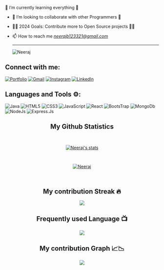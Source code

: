 🌱 I’m currently learning everything 📝
- 👯 I’m looking to collaborate with other Programmers 🎥
- 👨‍💻 2024 Goals: Contribute more to Open Source projects 👨‍💻
- 📫 How to reach me *neerajb123321@gmail.com*


  <hr><img src="https://komarev.com/ghpvc/?username=NeerajBhandari007&label=Profile%20views&color=0e75b6&style=flat" alt="Neeraj" /> </p>


## Connect with me:
[![Portfolio](https://img.shields.io/badge/Portfolio-20232A?style=for-the-badge)](https://portfolionb.netlify.app/)
[![Gmail](https://img.shields.io/badge/Gmail-D14836?style=for-the-badge&logo=gmail&logoColor=white)](neerajb123321@gmail.com)
[![Instagram](https://img.shields.io/badge/Instagram-%23E4405F.svg?style=for-the-badge&logo=Instagram&logoColor=white)](https://www.instagram.com/neerajbhandari5523/?hl=en)
[![LinkedIn](https://img.shields.io/badge/linkedin-%230077B5.svg?style=for-the-badge&logo=linkedin&logoColor=white)](https://www.linkedin.com/in/neeraj-bhandari-6bb11319b/)



## Languages and Tools ⚙️:

![Java](https://img.shields.io/badge/java-%23ED8B00.svg?style=for-the-badge&logo=java&logoColor=white) ![HTML5](https://img.shields.io/badge/html5-%23E34F26.svg?style=for-the-badge&logo=html5&logoColor=white) ![CSS3](https://img.shields.io/badge/css3-%231572B6.svg?style=for-the-badge&logo=css3&logoColor=white)  ![JavaScript](https://img.shields.io/badge/JavaScript-F7DF1E?style=for-the-badge&logo=javascript&logoColor=black) ![React](https://img.shields.io/badge/React-20232A?style=for-the-badge&logo=react&logoColor=61DAFB) ![BootsTrap](https://img.shields.io/badge/Bootstrap-563D7C?style=for-the-badge&logo=bootstrap&logoColor=white) ![MongoDb](https://img.shields.io/badge/MongoDb-ffffff.svg?style=for-the-badge&logo=MongoDb&logoColor=gren) ![NodeJs](https://img.shields.io/badge/Node.js-43853D?style=for-the-badge&logo=node.js&logoColor=white) ![Express.Js](https://img.shields.io/badge/Express.js-404D59?style=for-the-badge)

<h2 align="center">My Github Statistics </h2>   
<br>
<p align="center">
<a href="https://github.com/NeerajBhandari007">
<img align="center" alt="Neeraj's stats"
src="https://github-readme-stats-xi-rosy-19.vercel.app/api?username=NeerajBhandari007&show_icons=true&hide_border=true&count_private=true&bg_color=22272e&title_color=00ffff&text_color=ffffff&icon_color=ffffff"/>
</a>
   </p>
 <br>
  <p align="center"> 
  <a href="https://github.com/ryo-ma/github-profile-trophy">
    <img src="https://github-profile-trophy.vercel.app/?username=NeerajBhandari007&theme=onedark" alt="Neeraj" /> 
  </a>
</p>
 <br>


<h2 align="center">My contribution Streak 🔥</h2>
<p align="center">
    <img src="https://github-readme-streak-stats.herokuapp.com/?user=NeerajBhandari007&theme=dark&hide_border=true&background=22272e&stroke=0000"/>
 </p>
 
  <h2 align="center">Frequently used Language 📺</h2>
<p align="center">
  <a href="https://github.com/Iamtripathisatyam/github-readme-streak-stats">
    <img src="https://github-readme-stats.vercel.app/api/top-langs/?username=NeerajBhandari007&theme=dark&hide_border=true&background=22272e&stroke=0000"/>
  </a>
 </p> 

 </p>  
 <h2 align="center">My contribution Graph 📈📉</h2>
<p align="center">
  <a href="https://github.com/NeerajBhandari007">
    <img src="https://activity-graph.herokuapp.com/graph?username=NeerajBhandari007&theme=xcode"/>
  </a>
